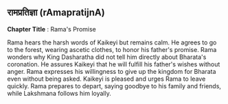 ## रामप्रतिज्ञा (rAmapratijnA)
**Chapter Title** : Rama's Promise

Rama hears the harsh words of Kaikeyi but remains calm. He agrees to go to the forest, wearing ascetic clothes, to honor his father's promise. Rama wonders why King Dasharatha did not tell him directly about Bharata's coronation. He assures Kaikeyi that he will fulfill his father's wishes without anger. Rama expresses his willingness to give up the kingdom for Bharata even without being asked. Kaikeyi is pleased and urges Rama to leave quickly. Rama prepares to depart, saying goodbye to his family and friends, while Lakshmana follows him loyally.
